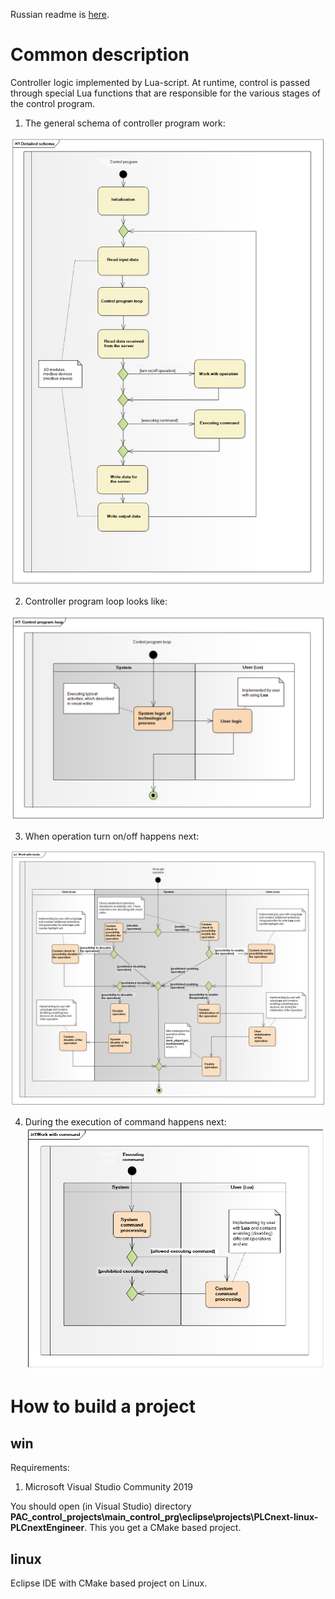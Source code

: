 Russian readme is [here](russian_readme/readme.md).

# Common description #

Controller logic implemented by Lua-script. At runtime, control is passed through special Lua functions that are responsible for the various stages of the control program.

1. The general schema of controller program work:

![Clone repository](readme_images/main_en.png)

2. Controller program loop looks like:

![Clone repository](readme_images/control_cycle_en.png)

3. When operation turn on/off happens next:

![Clone repository](readme_images/tech_object__set_mode_en.png)

4. During the execution of command happens next:
![Clone repository](readme_images/tech_object__exec_cmd_en.png)

# How to build a project #

## win ##

Requirements:
1. Microsoft Visual Studio Community 2019

You should open (in Visual Studio) directory **PAC_control_projects\main_control_prg\eclipse\projects\PLCnext-linux-PLCnextEngineer**. This you get a CMake based project.

## linux ##

Eclipse IDE with CMake based project on Linux.
